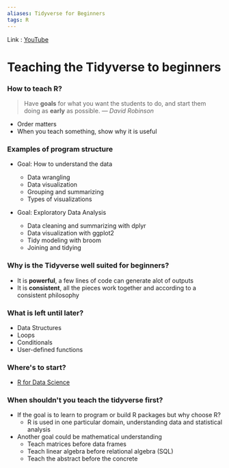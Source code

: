 ```yaml
---
aliases: Tidyverse for Beginners
tags: R
---
```

Link : [YouTube](https://www.youtube.com/watch?v=dT5A0sAWc2I)

# Teaching the Tidyverse to beginners
### How to teach R?
> Have **goals** for what you want the students to do, and start them doing as **early** as possible.
> &mdash; <cite>David Robinson</cite>

* Order matters
* When you teach something, show why it is useful

### Examples of program structure
* Goal: How to understand the data
	* Data wrangling
	* Data visualization
	* Grouping and summarizing
	* Types of visualizations

* Goal: Exploratory Data Analysis
	* Data cleaning and summarizing with dplyr
	* Data visualization with ggplot2
	* Tidy modeling with broom
	* Joining and tidying

### Why is the Tidyverse well suited for beginners?
* It is **powerful**, a few lines of code can generate alot of outputs
* It is **consistent**, all the pieces work together and according to a consistent philosophy

### What is left until later?
* Data Structures
* Loops
* Conditionals
* User-defined functions

### Where's to start?
* [R for Data Science](https://r4ds.had.co.nz/)

### When shouldn't you teach the tidyverse first?
* If the goal is to learn to program or build R packages but why choose R?
	* R is used in one particular domain, understanding data and statistical analysis
* Another goal could be mathematical understanding
	* Teach matrices before data frames
	* Teach linear algebra before relational algebra (SQL)
	* Teach the abstract before the concrete